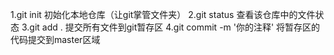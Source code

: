 1.git init 初始化本地仓库（让git掌管文件夹）
2.git status 查看该仓库中的文件状态
3.git add . 提交所有文件到git暂存区
4.git commit -m '你的注释' 将暂存区的代码提交到master区域